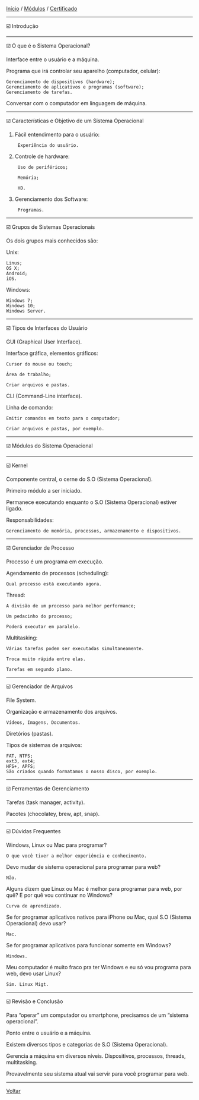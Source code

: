 [Início](https://github.com/Thalyalm/rocketseat-trilha-conectar) /
[Módulos](https://github.com/Thalyalm/rocketseat-trilha-conectar/tree/main/modulos/readme.md) /
[Certificado](https://github.com/Thalyalm/rocketseat-trilha-conectar/tree/main/certificado/certificado-trilha-conectar.pdf)

---

:ballot_box_with_check: Introdução

---

:ballot_box_with_check: O que é o Sistema Operacional?

Interface entre o usuário e a máquina.

Programa que irá controlar seu aparelho (computador, celular):

    Gerenciamento de dispositivos (hardware);
    Gerenciamento de aplicativos e programas (software);
    Gerenciamento de tarefas.

Conversar com o computador em linguagem de máquina.

---

:ballot_box_with_check: Características e Objetivo de um Sistema Operacional

1. Fácil entendimento para o usuário:

        Experiência do usuário.

2. Controle de hardware:

        Uso de periféricos;

        Memória;

        HD.

3. Gerenciamento dos Software:

        Programas.

---

:ballot_box_with_check: Grupos de Sistemas Operacionais

Os dois grupos mais conhecidos são:

Unix:

    Linus;
    OS X;
    Android;
    iOS.

Windows:

    Windows 7;
    Windows 10;
    Windows Server.

---

:ballot_box_with_check: Tipos de Interfaces do Usuário

GUI (Graphical User Interface).

Interface gráfica, elementos gráficos:

    Cursor do mouse ou touch;

    Área de trabalho;

    Criar arquivos e pastas.

CLI (Command-Line interface).

Linha de comando:

    Emitir comandos em texto para o computador;

    Criar arquivos e pastas, por exemplo.

---

:ballot_box_with_check: Módulos do Sistema Operacional

---

:ballot_box_with_check: Kernel

Componente central, o cerne do S.O (Sistema Operacional).

Primeiro módulo a ser iniciado.

Permanece executando enquanto o S.O (Sistema Operacional) estiver ligado.

Responsabilidades:

    Gerenciamento de memória, processos, armazenamento e dispositivos.

---

:ballot_box_with_check: Gerenciador de Processo

Processo é um programa em execução.

Agendamento de processos (scheduling):

    Qual processo está executando agora.

Thread:

    A divisão de um processo para melhor performance;
    
    Um pedacinho do processo;
    
    Poderá executar em paralelo.

Multitasking:

    Várias tarefas podem ser executadas simultaneamente.

    Troca muito rápida entre elas.

    Tarefas em segundo plano.

---

:ballot_box_with_check: Gerenciador de Arquivos

File System.

Organização e armazenamento dos arquivos.

    Vídeos, Imagens, Documentos.

Diretórios (pastas).

Tipos de sistemas de arquivos:

    FAT, NTFS;
    ext3, ext4;
    HFS+, APFS;
    São criados quando formatamos o nosso disco, por exemplo.

---

:ballot_box_with_check: Ferramentas de Gerenciamento

Tarefas (task manager, activity).

Pacotes (chocolatey, brew, apt, snap).

---

:ballot_box_with_check: Dúvidas Frequentes

Windows, Linux ou Mac para programar?

    O que você tiver a melhor experiência e conhecimento.

Devo mudar de sistema operacional para programar para web?

    Não.

Alguns dizem que Linux ou Mac é melhor para programar para web, por quê? E por quê vou continuar no Windows?

    Curva de aprendizado.

Se for programar aplicativos nativos para iPhone ou Mac, qual S.O (Sistema Operacional) devo usar?

    Mac.

Se for programar aplicativos para funcionar somente em Windows?

    Windows.

Meu computador é muito fraco pra ter Windows e eu só vou programa para web, devo usar Linux?

    Sim. Linux Migt.

---

:ballot_box_with_check: Revisão e Conclusão

Para “operar” um computador ou smartphone, precisamos de um “sistema operacional”.

Ponto entre o usuário e a máquina.

Existem diversos tipos e categorias de S.O (Sistema Operacional).

Gerencia a máquina em diversos níveis.
    Dispositivos, processos, threads, multitasking.

Provavelmente seu sistema atual vai servir para você programar para web.

---

[Voltar](https://github.com/Thalyalm/rocketseat-trilha-conectar/tree/main/modulos/sistemas-operacionais/readme.md)
